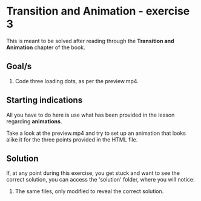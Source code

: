 # Transition and Animation - exercise 3

This is meant to be solved after reading through the **Transition and Animation** chapter of the book.

## Goal/s
1. Code three loading dots, as per the preview.mp4. 

## Starting indications 
All you have to do here is use what has been provided in the lesson regarding **animations**. 

Take a look at the preview.mp4 and try to set up an animation that looks alike it for the three points provided in the HTML file.

## Solution
If, at any point during this exercise, you get stuck and want to see the correct solution, you can access the 'solution' folder, where you will notice:
1. The same files, only modified to reveal the correct solution.
